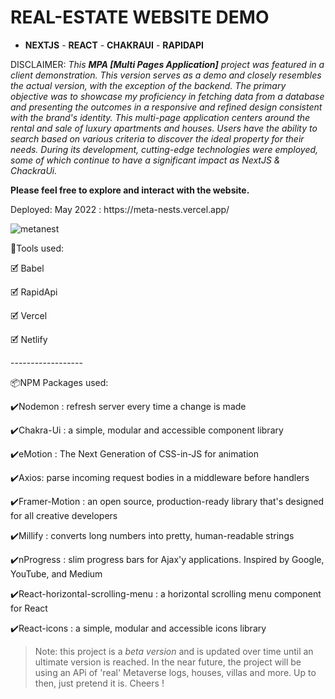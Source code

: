 # REAL-ESTATE WEBSITE DEMO
- **NEXTJS** - **REACT** - **CHAKRAUI** - **RAPIDAPI**
<p>DISCLAIMER: <em>This <b>MPA [Multi Pages Application]</b> project was featured in a client demonstration. This version serves as a demo and closely resembles the actual version, with the exception of the backend. The primary objective was to showcase my proficiency in fetching data from a database and presenting the outcomes in a responsive and refined design consistent with the brand's identity. This multi-page application centers around the rental and sale of luxury apartments and houses. Users have the ability to search based on various criteria to discover the ideal property for their needs. During its development, cutting-edge technologies were employed, some of which continue to have a significant impact as NextJS & ChackraUi.</em> </p>
<p> <b>Please feel free to explore and interact with the website.</b> </p>
<p>Deployed: May 2022 : https://meta-nests.vercel.app/</p>

![metanest](https://user-images.githubusercontent.com/98230162/218258661-150fb18c-a4e0-4272-88d5-05cfac54c0b2.PNG)


<p>🧰Tools used:</p>
<p>🗹 Babel</p>
<p>🗹 RapidApi</p>
<p>🗹 Vercel</p>
<p>🗹 Netlify</p>
<p>------------------</p>
<p>📦NPM Packages used:</p>
<p>✔️Nodemon : refresh server every time a change is made</p>
<p>✔️Chakra-Ui : a simple, modular and accessible component library</p>
<p>✔️eMotion : The Next Generation of CSS-in-JS for animation</p>
<p>✔️Axios: parse incoming request bodies in a middleware before handlers</p>
<p>✔️Framer-Motion : an open source, production-ready library that's designed for all creative developers</p>
<p>✔️Millify : converts long numbers into pretty, human-readable strings</p>
<p>✔️nProgress : slim progress bars for Ajax'y applications. Inspired by Google, YouTube, and Medium</p>
<p>✔️React-horizontal-scrolling-menu : a horizontal scrolling menu component for React</p>
<p>✔️React-icons : a simple, modular and accessible icons library </p>

> Note: this project is a *beta version* and is updated over time until an ultimate version is reached. In the near future, the project will be using an APi of 'real' Metaverse logs, houses, villas and more. Up to then, just pretend it is.
Cheers !




